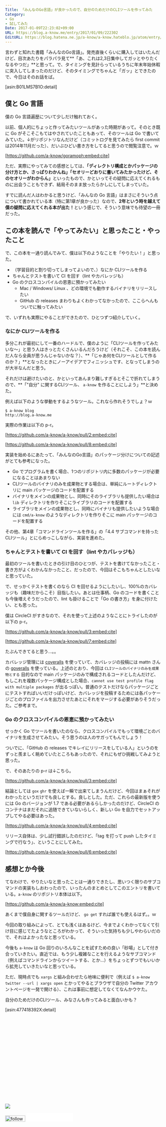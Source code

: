```yaml
---
Title: 「みんなのGo言語」が良かったので、自分のためだけのCLIツールを作ってみた
Category:
- Go
- 試してみた
Date: 2017-01-09T22:23:02+09:00
URL: https://blog.a-know.me/entry/2017/01/09/222302
EditURL: https://blog.hatena.ne.jp/a-know/a-know.hateblo.jp/atom/entry/10328749687204902997
---
```


言わずと知れた書籍「みんなのGo言語」。発売直後くらいに購入してはいたんだけど、目次あたりをパラパラ見て**「あ、これは2,3日集中してガッとやりたくなるやつだ」**と思って。で、タイミングを見計らっているうちに年末年始休暇に突入してしまったのだけど、そのタイミングでちゃんと「ガッ」とできたので、今日はそのお話をば。



[asin:B01LMS7B1O:detail]




<!-- more -->




## 僕と Go 言語
僕の Go 言語遍歴について少しだけ触れておく。


以前、個人的にちょっと作ってみたいツールがあった時期があって。そのとき既に Go がそこそこもてはやされていたこともあって、そのツールは Go で書いてみていた。↓がリポジトリなんだけど（コミットログを見てみたら first commit は2014年11月だった）、だいぶひどい書き方をしてると思うので閲覧注意で。ｗ



[https://github.com/a-know/goramoph:embed:cite]



ただ、実際にやってみての感想としては、<b>「ディレクトリ構成とかパッケージの分け方とか、さっぱりわかんね」「セオリーどおりに書いてみたかったけど、そのセオリーがわからん」</b>といったもので、かといってその疑問に応えてくれるものに出会うこともできず、結局そのまま放ったらかしにしてしまっていた。


すでに読んだ人はわかると思うけど、「みんなの Go 言語」はまさにそういう点について書かれている本（特に第1章が良かった）なので、<b>2年という時を越えて僕の疑問に応えてくれる本が出た！</b>という感じで、そういう意味でも待望の一冊だった。


## この本を読んで「やってみたい」と思ったこと・やったこと

で、この本を一通り読んでみて、僕は以下のようなことを「やりたい！」と思った。

* （学習目的と割り切ってしまってよいので、）なにか CLIツールを作る
* ちゃんとテストを書いて CI を回す（lint やカバレッジも）
* Go のクロスコンパイルの恩恵に預かってみたい
    * Mac / Windows/ Linux 、どの環境でも動作するバイナリをリリースしたい
    * GitHub の releases まわりもよくわかってなかったので、ここらへんもついでに触ってみたい

で、いずれも実際にやることができたので、ひとつずつ紹介していく。


### なにか CLIツールを作る

多分これが最初にして一番のハードルで、僕のように「CLIツールを作ってみたいな〜」と思う人はきっとたくさんいるんだろうけど（それこそ、この本を読んだ人なら全員が思うんじゃないかな？）、**「じゃあ何をCLIツールとして作るのか？」**となったときにノーアイデアでフィニッシュです、となってしまうのが大半なんだと思う。


それだけは避けたいのと、かといってあんまり難しすぎるとそこで折れてしまうので、**「"自分" に関するCLIツール、 `a-know` を作ることにしよう」**と決めた。


例えば以下のような挙動をするようなツール。これなら作れそうでしょ？ｗ

```
$ a-know blog
http://blog.a-know.me
```



実際の作業は以下の p-r。



[https://github.com/a-know/a-know/pull/2:embed:cite]


[https://github.com/a-know/a-know/pull/8:embed:cite]


実装を始めるにあたって、「みんなのGo言語」のパッケージ分けについての記述がとても参考になった。


* Go でプログラムを書く場合、1つのリポジトリ内に多数のパッケージが必要になることはあまりない
* CLIツールのバイナリのみを成果物とする場合は、単純にルートディレクトリに main パッケージのコードを配置する
* バイナリをメインの成果物とし、同時にそのライブラリも提供したい場合は `lib` ディレクトリを作りそこにライブラリのコードを配置する
* ライブラリをメインの成果物とし、同時にバイナリも提供したいような場合には `cmd/a-know` のようなディレクトリを作りそこに main パッケージのコードを配置する


その他、第4章「コマンドラインツールを作る」の「4.4 サブコマンドを持ったCLIツール」とにらめっこしながら、実装を進めた。


### ちゃんとテストを書いて CI を回す（lint やカバレッジも）
最初のツールを書いたときの引け目のひとつが、テストを書けてなかったこと・書き方がよくわかんなかったこと、だったので、今回はそこもちゃんとしたいなと思っていた。


で、せっかくテストを書くのなら CI を回せるようにしたいし、100%のカバレッジも（趣味だからこそ）目指したい。あとは仕事柄、Go のコードを書くことも今後増えそうだったので、lint も掛けることで「Go の書き方」を身に付けたい、とも思った。


僕は CircleCI がすきなので、それを使って上述のようなことにトライしたのが以下の p-r。

[https://github.com/a-know/a-know/pull/3:embed:cite]

[https://github.com/a-know/a-know/pull/7:embed:cite]


たぶんできてると思う...。。


カバレッジ管理には [coveralls](https://coveralls.io/) を使っていて、カバレッジの投稿には mattn さんの [goveralls](https://github.com/mattn/goveralls) を使っている。上述のとおり、今回は `CLIツールのバイナリのみを成果物とする` 目的なので main パッケージのみで構成されるコードとしたんだけど、もしこれを複数パッケージ構成とした場合、`cannot use test profile flag with multiple packages` が出るっぽい。普通のテストだけならパッケージごとにテストすればいいだけっぽいけど、カバレッジを投稿するためには各パッケージごとのプロファイルを出力させたあとにそれをマージする必要がありそうだった。ご参考まで。


### Go のクロスコンパイルの恩恵に預かってみたい
せっかく Go でツールを書いたのなら、クロスコンパイルでもって環境ごとのバイナリを生成させてみたい。そう思うのは人のサガってもんでしょう！


ついでに、「GitHub の releases でキレイにリリースをしている人」というのをずっと羨ましく眺めていたところもあったので、それにもぜひ挑戦してみようと思った。


で、そのあたりの p-r は↓こちら。


[https://github.com/a-know/a-know/pull/3:embed:cite]



結論としては `gox` `ghr` を使えば一瞬で出来てしまうんだけど、今回はまぁそれがわかったというだけでも良しとする。良しとした。ただ、これらの最新版を使うには Go のバージョンが 1.7 
である必要があるらしかったのだけど、CircleCI のコンテナはまだそれに追随できていないらしく、新しい Go を自力でセットアップしてやる必要はあった。



[https://github.com/a-know/a-know/pull/4:embed:cite]



リリース自体は、少し試行錯誤したのだけど、「tag を打って push したタイミングで行なう」、ということにしてみた。


[https://github.com/a-know/a-know/pull/6:embed:cite]


## 感想とか今後

てなわけで、やりたいなと思ったことは一通りできたし、思いつく限りのサブコマンドの実装もしおわったので、いったんのまとめとしてこのエントリを書いている。`a-know` のリポジトリ本体は以下。



[https://github.com/a-know/a-know:embed:cite]



あくまで僕自身に関するツールだけど、 `go get` すれば誰でも使えるはず。。ｗ


今回の取り組みによって、とても浅くはあるけど、今までよくわかってなくて引け目に感じてたようなところがわかって、そういった気持ちも少しやわらいだので、それはよかったなと思っている。


今後も `a-know` は Go 回りのいろんなことを試すための良い「砂場」として付き合っていきたい。直近では、もう少し複雑なことを行えるようなサブコマンド（例えばコマンドラインからツイートする、とか...）をちょっとずつでもいいから拡充していきたいなと思っている。


ただ、現時点でも `xargs` と組み合わせたら地味に便利で（例えば `$ a-know twitter --url | xargs open` とかってやるとブラウザで自分の Twitter アカウントページを一発で開ける）、これは事前に想定してなくてなんかウケた。


自分のためだけのCLIツール、みなさんも作ってみると面白いかも？


[asin:477418392X:detail]


<div>
<br>
<script async src="//pagead2.googlesyndication.com/pagead/js/adsbygoogle.js"></script>
<!-- article-bottom2 -->
<ins class="adsbygoogle"
     style="display:inline-block;width:300px;height:250px"
     data-ad-client="ca-pub-3463034538369189"
     data-ad-slot="5274552934"></ins>
<script>
(adsbygoogle = window.adsbygoogle || []).push({});
</script>

<a href="http://bit.ly/pixe-la" target='blank' rel="nofollow"><img src="https://cdn-ak.f.st-hatena.com/images/fotolife/a/a-know/20181026/20181026091953.png"></a>
<br>
</div>

<div>
<a href='http://cloud.feedly.com/#subscription%2Ffeed%2Fhttp%3A%2F%2Fblog.a-know.me%2Ffeed'  target='blank'><img id='feedlyFollow' src='//s3.feedly.com/img/follows/feedly-follow-rectangle-volume-small_2x.png' alt='follow us in feedly' width='65' height='20'></a>



<iframe src="//blog.hatena.ne.jp/a-know/a-know.hateblo.jp/subscribe/iframe" allowtransparency="true" frameborder="0" scrolling="no" width="150" height="28"></iframe>
</div>


<script src="https://moshi-moshi.moshimo.works/moshimoshi/a_know_blog/2017-01-09-222302?title=%E3%80%8C%E3%81%BF%E3%82%93%E3%81%AA%E3%81%AEGo%E8%A8%80%E8%AA%9E%E3%80%8D%E3%81%8C%E8%89%AF%E3%81%8B%E3%81%A3%E3%81%9F%E3%81%AE%E3%81%A7%E3%80%81%E8%87%AA%E5%88%86%E3%81%AE%E3%81%9F%E3%82%81%E3%81%A0%E3%81%91%E3%81%AECLI%E3%83%84%E3%83%BC%E3%83%AB%E3%82%92%E4%BD%9C%E3%81%A3%E3%81%A6%E3%81%BF%E3%81%9F"></script>
